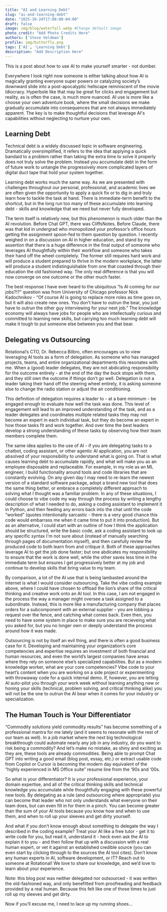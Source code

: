 ```yaml
---
title: "AI and Learning Debt"
slug: "ai-and-learning-debt"
date: "2025-10-24T17:08:00-04:00"
draft: false
image: img/blog/waterfall.webp #Change default image
photo_credit: "Add Photo Credits Here"
authors: ['Steve Veldman']
profile: img/butterfly.png
tags: ['AI', 'Learning Debt']
description: "Add Description Here"
---
```


This is a post about how to use AI to make yourself smarter - not dumber.

<!--more-->

Everywhere I look right now someone is either talking about how AI is magically granting everyone super powers or catalyzing society’s downward slide into a post-apocalyptic hellscape reminiscent of the movie Idiocracy. Hyperbole like that may be great for clicks and engagement but reality, as is often the case, is much more nuanced. AI use is more like a choose your own adventure book, where the small decisions we make gradually accumulate into consequences that are not always immediately apparent. The key is to make thoughtful decisions that leverage AI's capabilities without neglecting to nurture your own.



## Learning Debt

Technical debt is a widely discussed topic in software engineering. Dramatically oversimplified, it refers to the idea that applying a quick bandaid to a problem rather than taking the extra time to solve it properly does not truly solve the problem. Instead you accumulate debt in the form of future work to untangle the progressively more complicated layers of digital duct tape that hold your system together.

Learning debt works much the same way. As we are presented with challenges throughout our personal, professional, and academic lives we are often given the opportunity to apply a quick fix or to dig in and truly learn how to tackle the task at hand. There is immediate-term benefit to the shortcut, but in the long run too many of these accumulate into learning debt - skills and knowledge that we need but never fully developed.

The term itself is relatively new, but this phenomenon is much older than the AI revolution. Before Chat GPT, there was CliffsNotes. Before Claude, there was that kid in undergrad who monopolized your professor’s office hours getting the assignment spoon-fed to them question by question. I recently weighed in on a discussion on AI in higher education, and stand by my assertion that there is a huge difference in the final output of someone who leverages AI thoughtfully within their workflow and someone who takes their hand off the wheel completely. The former still requires hard work and will produce a student prepared to thrive in the modern workplace, the latter will produce a student indistinguishable from one that coasted through their education the old fashioned way. The only real difference is that you will now converge on one outcome or the other much faster.

The best response I have ever heard to the ubiquitous “Is AI coming for our jobs?!?” question was from University of Chicago professor  Nick Kadochnikov - “Of course AI is going to replace more roles as time goes on, but it will also create new ones. You don’t have to outrun the bear, you just have to outrun the other guy interviewing for your next job.” The knowledge economy will always have jobs for people who are intellectually curious and committed to learning new skills, but carrying too much learning debt will make it tough to put someone else between you and that bear.

## Delegating vs Outsourcing

Rotational’s CTO, Dr. Rebecca Bilbro, often encourages us to view leveraging AI tools as a form of delegation. As someone who has managed projects, teams, and entire organizational departments this resonates with me. When a (good) leader delegates, they are not abdicating responsibility for the outcome entirely - at the end of the day the buck stops with them, and they still own the outcome if things don’t go well. Delegation is not a leader taking their hand off the steering wheel entirely, it is asking someone else to change the radio station or adjust the air conditioning.

This definition of delegation requires a leader to - at a bare minimum - be engaged enough to evaluate how well the task was done. This level of engagement will lead to an improved understanding of the task, and as a leader delegates and coordinates multiple related tasks they may not become an expert in each individual task, but they do become an expert in how those tasks fit and work together. And over time the best leaders develop a strong understanding of these tasks by observing how their team members complete them.

The same idea applies to the use of AI - if you are delegating tasks to a chatbot, coding assistant, or other agentic AI application, you are not absolved of your responsibility to understand what is going on. That is what causes learning debt to accumulate rapidly, and what will make you as an employee disposable and replaceable. For example, in my role as an ML engineer, I build functionality around tools and code libraries that are constantly evolving. On any given day I may need to re-learn the newest version of a standard software package, adopt a brand new tool that does the same thing better, or embrace a completely different approach to solving what I thought was a familiar problem. In any of these situations, I could choose to vibe code my way through the process by writing a lengthy description of what I needed to do, asking a coding assistant to implement it in Python, and then feeding any errors back into the chat until the code “worked” (quotes intentionally sarcastic -  there is a very good chance this code would embarrass me when it came time to put it into production). But as an alternative, I could start with an outline of how I think the application should be structured, write the basic code, ask a coding assistant to look up any specific syntax I'm not sure about (instead of manually searching through pages of documentation myself), and then carefully review the produced code to both learn from and critique it. Both of these approaches leverage AI to get the job done faster; but one abdicates my responsibility to ensure that the work is done well, while the other saves less time in the immediate term but ensures I get progressively better at my job and continue to develop skills that bring value to my team.

By comparison, a lot of the AI use that is being lambasted around the internet is what I would consider outsourcing. Take the vibe coding example above, where I could have chosen to offload the lion’s share of the critical thinking and creative work onto an AI tool. In this case, I am not engaged in the process the way a manager might oversee a task assigned to a subordinate. Instead, this is more like a manufacturing company that places orders for a subcomponent with an external supplier - you are lobbing a request over the fence, and catching what comes back. Even then, you need to have some system in place to make sure you are recieveing what you asked for, but you no longer own or deeply understand the process around how it was made.

Outsourcing is not by itself an evil thing, and there is often a good business case for it. Developing and maintaining your organization’s core competencies and expertise requires an investment of both financial and human resources, and even the world’s largest companies have areas where they rely on someone else’s specialized capabilities. But as a modern knowledge worker, what are your core competencies? Vibe code to your heart’s content when you are working on a side project or experimenting with throwaway code for a quick internal demo. If, however, you are letting AI auto-pilot you through your work week without learning anything new or honing your skills (technical, problem solving, and critical thinking alike) you will not be the one to outrun the AI bear when it comes for your industry or specialization.

## The Human Touch is Your Differentiator

“Commodity solutions yield commodity results” has become something of a professional mantra for me lately (and it seems to resonate with the rest of our team as well). In a job market where the next big technological breakthrough could automate nearly any job in any industry, do you want to risk being a commodity? And let’s make no mistake, as shiny and exciting as they are, these tools are already commodities. Being able to prompt Chat GPT into writing a good email (blog post, essay, etc.) or extract usable code from Copilot or Cursor is becoming the modern day equivalent of the “highly experienced in MS Office suite” resume line from the ‘90s and ‘00s.

So what is your differentiator? It is your professional experience, your domain expertise, and all of the critical thinking skills and technical knowledge you accumulate while thoughtfully engaging with these powerful new tools. By delegating as a rule (and outsourcing where appropriate) you can become that leader who not only understands what everyone on their team does, but can even fill in for them in a pinch. You can become greater than the sum of your AI tools because you know how and when to use them, and when to roll up your sleeves and get dirty yourself.

And what if you don’t know enough about something to delegate the way I described in the coding example? Treat your AI like a free tutor - get it to write code for you, but read it, understand it - heck even ask the AI to explain it to you - and then follow that up with a discussion with a real human expert, or vet it against an established credible source (you can even start by clicking through to the sources the AI tool cites). Don’t know any human experts in AI, software development, or IT? Reach out to someone at Rotational! We love to share our knowledge, and we’d love to learn about your experience.

Note: this blog post was neither delegated nor outsourced - it was written the old-fashioned way, and only benefitted from proofreading and feedback provided by a real human. Because this felt like one of those times to just roll up my sleeves and get dirty.

Now if you’ll excuse me, I need to lace up my running shoes…
